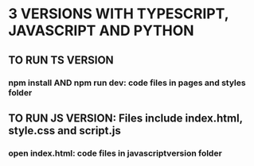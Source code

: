 # 3 VERSIONS WITH TYPESCRIPT, JAVASCRIPT AND PYTHON
## TO RUN TS VERSION
### npm install AND npm run dev: code files in pages and styles folder
## TO RUN JS VERSION: Files include index.html, style.css and script.js
### open index.html: code files in javascriptversion folder
